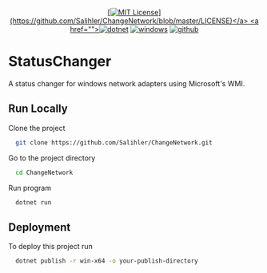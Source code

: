 <div align="center">

  <a href="">[![MIT License](https://img.shields.io/apm/l/atomic-design-ui.svg?)](https://github.com/Salihler/ChangeNetwork/blob/master/LICENSE)</a>
  <a href="">[![dotnet](https://img.shields.io/badge/dotnet-v6.0-blue)](https://github.com/dotnet/runtime)</a>
  <a href="">[![windows](https://img.shields.io/badge/Windows-0078D6?style=for-the-badge&logo=windows&logoColor=white)](https://www.microsoft.com/tr-tr/windows?r=1)</a>
  <a href="">![github](https://img.shields.io/github/followers/Salihler?style=social&label=Follow&maxAge=2592000)
</a>

</div>

# StatusChanger

A status changer for windows network adapters using Microsoft's WMI.

## Run Locally

Clone the project

```bash
  git clone https://github.com/Salihler/ChangeNetwork.git
```

Go to the project directory

```bash
  cd ChangeNetwork
```

Run program

```bash
  dotnet run
```


## Deployment

To deploy this project run

```bash
  dotnet publish -r win-x64 -o your-publish-directory
```

